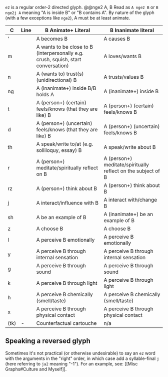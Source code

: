 `e2` is a regular order-2 directed glyph.
@@nge2 A, B
Read as `A nge2 B` or `B nge2j A` meaning "A is inside B" or "B contains A". By nature of the glyph (with a few exceptions like `nge2`), A must be at least animate.

C | Line | B Animate+ Literal | B Inanimate literal
-|-|-|-
'|  | A becomes B | A causes B
m|  | A wants to be close to B (interpersonally e.g. crush, squish, start conversation) | A loves/wants B
n|  | A (wants to) trust(s) (unidirectional) B | A trusts/values B
ng|  | A (inanimate+) inside B/B holds A | A (inanimate+) inside B
t| | A (person+) (certain) feels/knows (that they are like) B | A (person+) (certain) feels/knows B
d| | A (person+) (uncertain) feels/knows (that they are like) B | A (person+) (uncertain) feels/knows B
th| | A speak/write to/at (e.g. solliloquy, essay) B | A speak/write about B
r| | A (person+) meditate/spiritually reflect on B | A (person+) meditate/spiritually reflect on the subject of B
rz| | A (person+) think about B | A (person+) think about B
j| | A interact/influence with B | A interact with/change B
sh| | A be an example of B | A (inanimate+) be an example of B
z| | A choose B | A choose B
l| | A perceive B emotionally | A perceive B emotionally
y| | A perceive B through internal sensation | A perceive B through internal sensation
g| | A perceive B through sound | A perceive B through sound
k| | A perceive B through light | A perceive B through light
h| | A perceive B chemically (smell/taste) | A perceive B chemically (smell/taste)
x| | A perceive B through physical contact | A perceive B through physical contact
(tk)| \- | Counterfactual cartouche | n/a

## Speaking a reversed glyph
Sometimes it's not practical (or otherwise undesirable) to say an `e2` word with the arguments in the "right" order, in which case add a syllable-final `j` (here referring to `ja2` meaning "-1"). For an example, see: [[Misc Graphs#Culture and Myself]].
